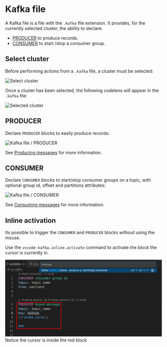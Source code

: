 # Kafka file

A Kafka file is a file with  the `.kafka` file extension. It provides, for the currently selected cluster, the ability to declare:

 * [PRODUCER](#PRODUCER) to produce records.
 * [CONSUMER](#CONSUMER) to start /stop a consumer group.

## Select cluster

Before performing actions from a `.kafka` file, a cluster must be selected:

![Select cluster](assets/kafka-explorer-select-cluster.png)

Once a cluster has been selected, the following codelens will appear in the `.kafka` file:

![Selected cluster](assets/kafka-file-cluster.png )

## PRODUCER

Declare `PRODUCER` blocks to easily produce records:

![Kafka file / PRODUCER](assets/kafka-file-producer.png)
 
See [Producing messages](Producing.md#producing) for more information.

## CONSUMER

Declare `CONSUMER` blocks  to start/stop consumer groups on a topic, with optional group id, offset and partitions attributes:

![Kafka file / CONSUMER](assets/kafka-file-consumer.png)

See [Consuming messages](Consuming.md#kafka-file) for more information.

## Inline activation

Its possible to trigger the `CONSUMER` and `PRODUCER` blocks without using the mouse.

Use the `vscode-kafka.inline.activate` command to activate the block the cursor is currently in.


![Kafka file / inline activation](assets/kafka-inline-activation.png)
Notice the cursor is inside the red block

